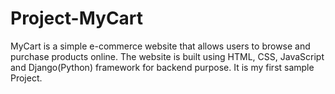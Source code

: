 # Project-MyCart
 MyCart is a simple e-commerce website that allows users to browse and purchase products online. The website is built using HTML, CSS, JavaScript and Django(Python) framework for backend purpose. It is my first sample Project.
